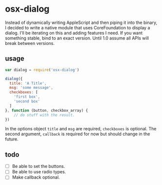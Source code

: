 # osx-dialog

Instead of dynamically writing AppleScript and then piping it into the binary, I
decided to write a native module that uses CoreFoundation to display a dialog.
I'll be iterating on this and adding features I need. If you want something
stable, bind to an exact version. Until 1.0 assume all APIs will break between
versions.

## usage

```JavaScript
var dialog = require('osx-dialog')

dialog({
  title: 'A Title',
  msg: 'some message',
  checkboxes: [
    'first box',
    'second box'
  ]
}, function (button, checkbox_array) {
	// do stuff with the result.
})
```

In the options object `title` and `msg` are required, `checkboxes` is optional.
The second argument, `callback` is required for now but should change in the
future.

## todo

- [ ] Be able to set the buttons.
- [ ] Be able to use radio types.
- [ ] Make callback optional.
